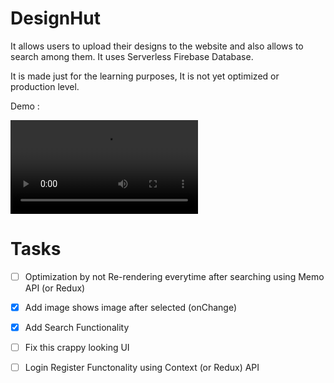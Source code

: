 # DesignHut

It allows users to upload their designs to the website and also allows to search among them. It uses Serverless Firebase Database.

It is made just for the learning purposes, It is not yet optimized or production level.

Demo :

![github](https://user-images.githubusercontent.com/68689014/118771989-d6071a80-b8a0-11eb-81ad-59681416a5d4.mp4)

# Tasks

- [ ] Optimization by not Re-rendering everytime after searching using Memo API (or Redux)

- [x] Add image shows image after selected (onChange)

- [x] Add Search Functionality

- [ ] Fix this crappy looking UI

- [ ] Login Register Functonality using Context (or Redux) API
